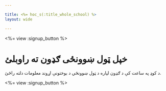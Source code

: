 ```yaml
---

title: <%= hoc_s(:title_whole_school) %>
layout: wide

---
```


<%= view :signup_button %>

# خپل ټول ښوونځی ګډون ته راوبلئ

د کوډ په ساعت کې د ګډون لپاره د ټول ښوونځي د بوختونې اړوند معلومات دلته راځئ.

<%= view :signup_button %>